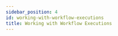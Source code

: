 ```yaml
---
sidebar_position: 4
id: working-with-workflow-executions
title: Working with Workflow Executions
---
```


<!-- Include the following headers with explanations and/or descriptions:
- States of Workflow Executions
- User Workflow Executions
  - Navigating to the user workflow executions page
  - Creating a user workflow execution
- Automated Workflow Executions
  - Navigating to the automated workflow executions page
  - Creating an automated workflow execution
-->
